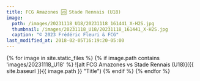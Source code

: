 ```yaml
---
title: FCG Amazones 🆚 Stade Rennais (U18)
image: 
  path: /images/20231118_U18/20231118_161441_X-H2S.jpg
  thumbnail: /images/20231118_U18/20231118_161441_X-H2S.jpg
  caption: "© 2023 Frédéric Fleuri & FCG"
last_modified_at: 2018-02-05T16:19:20-05:00
---
```


{% for image in site.static_files %}
    {% if image.path contains 'images/20231118_U18' %}
![alt FCG Amazones vs Stade Rennais (U18)]({{ site.baseurl }}{{ image.path }} "Title")
    {% endif %}
{% endfor %}